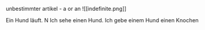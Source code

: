 unbestimmter artikel - a or an
![[indefinite.png]]

Ein Hund läuft. N
Ich sehe einen Hund.
Ich gebe einem Hund einen Knochen